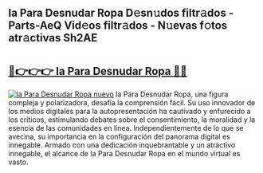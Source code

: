 ## Ia Para Desnudar Ropa D𝚎sn𝚞dos filtr𝚊dos - Parts-AeQ Vid𝚎os filtr𝚊dos - N𝚞evas f𝚘tos atr𝚊ctivas Sh2AE

# <h2><a href="http://mb6vfnd.tromn.icu/?c=Ia+Para+Desnudar+Ropa">🔗👉👉👉 Ia Para Desnudar Ropa 🔗🔗</a></h2>

[![Ia Para Desnudar Ropa nuevo](https://i.imgur.com/pEAQMta.gif)](http://mb6vfnd.tromn.icu/?c=Ia+Para+Desnudar+Ropa)
Ia Para Desnudar Ropa, una figura compleja y polarizadora, desafía la comprensión fácil. Su uso innovador de los medios digitales para la autopresentación ha cautivado y enfurecido a los críticos, estimulando debates sobre el consentimiento, la moralidad y la esencia de las comunidades en línea. Independientemente de lo que se avecina, su importancia en la configuración del panorama digital es innegable. Armado con una dedicación inquebrantable y un atractivo innegable, el alcance de Ia Para Desnudar Ropa en el mundo virtual es vasto.
